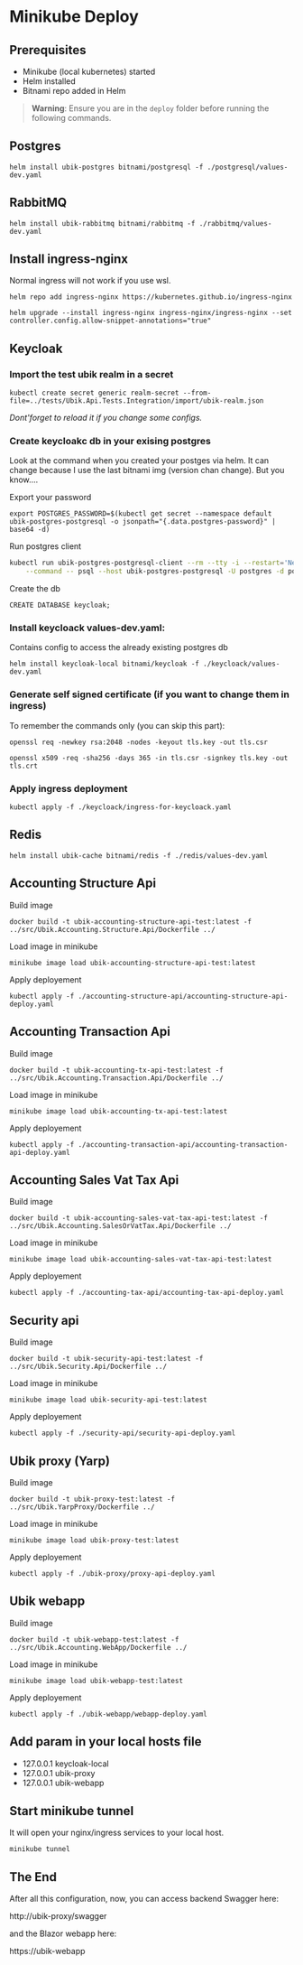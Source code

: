 # Minikube Deploy

## Prerequisites

- Minikube (local kubernetes) started
- Helm installed
- Bitnami repo added in Helm

> **Warning**: Ensure you are in the `deploy` folder before running the following commands.

## Postgres

`helm install ubik-postgres bitnami/postgresql -f ./postgresql/values-dev.yaml`

## RabbitMQ

`helm install ubik-rabbitmq bitnami/rabbitmq -f ./rabbitmq/values-dev.yaml`

## Install ingress-nginx 

Normal ingress will not work if you use wsl.

`helm repo add ingress-nginx https://kubernetes.github.io/ingress-nginx`

`helm upgrade --install ingress-nginx ingress-nginx/ingress-nginx --set controller.config.allow-snippet-annotations="true"`

## Keycloak

### Import the test ubik realm in a secret

`kubectl create secret generic realm-secret --from-file=../tests/Ubik.Api.Tests.Integration/import/ubik-realm.json`

*Dont'forget to reload it if you change some configs.*

### Create keycloakc db in your exising postgres

Look at the command when you created your postges via helm. It can change because I use the last bitnami img (version chan change). But you know....

Export your password

`export POSTGRES_PASSWORD=$(kubectl get secret --namespace default ubik-postgres-postgresql -o jsonpath="{.data.postgres-password}" | base64 -d)`

Run postgres client

```bash
kubectl run ubik-postgres-postgresql-client --rm --tty -i --restart='Never' --namespace default --image docker.io/bitnami/postgresql:17.0.0-debian-12-r9 --env="PGPASSWORD=$POSTGRES_PASSWORD" \
    --command -- psql --host ubik-postgres-postgresql -U postgres -d postgres -p 5432
```

Create the db

`CREATE DATABASE keycloak;`

### Install keycloack values-dev.yaml:

Contains config to access the already existing postgres db

`helm install keycloak-local bitnami/keycloak -f ./keycloack/values-dev.yaml`

### Generate self signed certificate (if you want to change them in ingress)

To remember the commands only (you can skip this part):

`openssl req -newkey rsa:2048 -nodes -keyout tls.key -out tls.csr`

`openssl x509 -req -sha256 -days 365 -in tls.csr -signkey tls.key -out tls.crt`

### Apply ingress deployment

`kubectl apply -f ./keycloack/ingress-for-keycloack.yaml`

## Redis

`helm install ubik-cache bitnami/redis -f ./redis/values-dev.yaml`

## Accounting Structure Api

Build image

`docker build -t ubik-accounting-structure-api-test:latest -f ../src/Ubik.Accounting.Structure.Api/Dockerfile ../`

Load image in minikube

`minikube image load ubik-accounting-structure-api-test:latest`

Apply deployement

`kubectl apply -f ./accounting-structure-api/accounting-structure-api-deploy.yaml`

## Accounting Transaction Api

Build image

`docker build -t ubik-accounting-tx-api-test:latest -f ../src/Ubik.Accounting.Transaction.Api/Dockerfile ../`

Load image in minikube

`minikube image load ubik-accounting-tx-api-test:latest`

Apply deployement

`kubectl apply -f ./accounting-transaction-api/accounting-transaction-api-deploy.yaml`

## Accounting Sales Vat Tax Api

Build image

`docker build -t ubik-accounting-sales-vat-tax-api-test:latest -f ../src/Ubik.Accounting.SalesOrVatTax.Api/Dockerfile ../`

Load image in minikube

`minikube image load ubik-accounting-sales-vat-tax-api-test:latest`

Apply deployement

`kubectl apply -f ./accounting-tax-api/accounting-tax-api-deploy.yaml`

## Security api

Build image

`docker build -t ubik-security-api-test:latest -f ../src/Ubik.Security.Api/Dockerfile ../`

Load image in minikube

`minikube image load ubik-security-api-test:latest`

Apply deployement

`kubectl apply -f ./security-api/security-api-deploy.yaml`

## Ubik proxy (Yarp)

Build image

`docker build -t ubik-proxy-test:latest -f ../src/Ubik.YarpProxy/Dockerfile ../`

Load image in minikube

`minikube image load ubik-proxy-test:latest`

Apply deployement

`kubectl apply -f ./ubik-proxy/proxy-api-deploy.yaml`

## Ubik webapp

Build image

`docker build -t ubik-webapp-test:latest -f ../src/Ubik.Accounting.WebApp/Dockerfile ../`

Load image in minikube

`minikube image load ubik-webapp-test:latest`

Apply deployement

`kubectl apply -f ./ubik-webapp/webapp-deploy.yaml`

## Add param in your local hosts file

- 127.0.0.1  keycloak-local
- 127.0.0.1  ubik-proxy
- 127.0.0.1  ubik-webapp

## Start minikube tunnel

It will open your nginx/ingress services to your local host.

`minikube tunnel`

## The End

After all this configuration, now, you can access backend Swagger here:

http://ubik-proxy/swagger

and the Blazor webapp here:

https://ubik-webapp